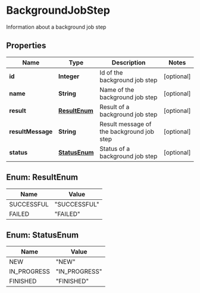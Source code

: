 

# BackgroundJobStep

Information about a background job step

## Properties

| Name | Type | Description | Notes |
|------------ | ------------- | ------------- | -------------|
|**id** | **Integer** | Id of the background job step |  [optional] |
|**name** | **String** | Name of the background job step |  [optional] |
|**result** | [**ResultEnum**](#ResultEnum) | Result of a background job step |  [optional] |
|**resultMessage** | **String** | Result message of the background job step |  [optional] |
|**status** | [**StatusEnum**](#StatusEnum) | Status of a background job step |  [optional] |



## Enum: ResultEnum

| Name | Value |
|---- | -----|
| SUCCESSFUL | &quot;SUCCESSFUL&quot; |
| FAILED | &quot;FAILED&quot; |



## Enum: StatusEnum

| Name | Value |
|---- | -----|
| NEW | &quot;NEW&quot; |
| IN_PROGRESS | &quot;IN_PROGRESS&quot; |
| FINISHED | &quot;FINISHED&quot; |



